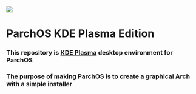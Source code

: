 <div algen="center">
    <a href="https://github.com/parch-os/">
        <img src="https://github.com/parch-os/.github/raw/main/profile/parchlogo.png alt="parch os logo">
    </a>
</div>

# ParchOS KDE Plasma Edition

### This repository is [KDE Plasma](https://github.com/KDE/plasma-desktop) desktop environment for ParchOS

### The purpose of making ParchOS is to create a graphical Arch with a simple installer
